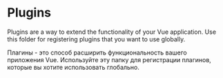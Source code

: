 # Plugins

Plugins are a way to extend the functionality of your Vue application. Use this folder for registering plugins that you want to use globally.

Плагины - это способ расширить функциональность вашего приложения Vue. Используйте эту папку для регистрации плагинов, которые вы хотите использовать глобально.
